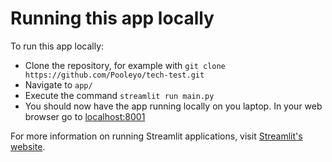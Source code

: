 # Running this app locally

To run this app locally:
- Clone the repository, for example with ```git clone https://github.com/Pooleyo/tech-test.git```
- Navigate to ```app/```
- Execute the command ```streamlit run main.py```
- You should now have the app running locally on you laptop. In your web browser go to [localhost:8001](https://localhost:8001)

For more information on running Streamlit applications, visit [Streamlit's website](https://docs.streamlit.io/).
